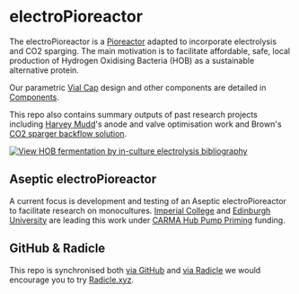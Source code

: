 # electroPioreactor

The electroPioreactor is a [Pioreactor](https://pioreactor.com) adapted to incorporate electrolysis and CO2 sparging.  The main motivation is to facilitate affordable, safe, local production of Hydrogen Oxidising Bacteria (HOB) as a sustainable alternative protein.

Our parametric [Vial Cap](Components/Vial%20Cap/) design and other components are detailed in [Components](Components).

This repo also contains summary outputs of past research projects including [Harvey Mudd](Past%20research/HMC%20Final%20Outputs)'s anode and valve optimisation work and Brown's [CO2 sparger backflow solution](Past%20research/1.%20CO2%20backflow%20diagnosis%20-%20Eli%20Silver.md).

[![View HOB fermentation by in-culture electrolysis bibliography](https://img.shields.io/static/v1?label=HOB%20fermentation%20by%20in%E2%80%91culture%20electrolysis&message=Bibliography&color=blue)](https://bibbase.org/show?bib=https://raw.githubusercontent.com/amy-bo/electroPioreactor/main/Literature/HOB%20ferm.%20in-culture%20electrolysis.bib)

## Aseptic electroPioreactor

A current focus is development and testing of an Aseptic electroPioreactor to facilitate research on monocultures. [Imperial College](https://profiles.imperial.ac.uk/s.billerbeck/grants) and [Edinburgh University](https://biology.ed.ac.uk/chris-french-laboratory) are leading this work under [CARMA Hub Pump Priming](https://carmahub.co.uk/about-us/pump-priming-projects/#:~:text=Affordable%20Aseptic%20Electro-Bioreactor%20for%20Reproducible%20Hydrogen%20Oxidising%20Bacteria%20(HOB)%20Research) funding.

## GitHub & Radicle

This repo is synchronised both [via GitHub](https://github.com/amy-bo/electroPioreactor/tree/main) and [via Radicle](https://app.radicle.xyz/nodes/iris.radicle.xyz/rad%3AzY4GuyErQo91xGYdLi4r2bea9QDJ) we would encourage you to try [Radicle.xyz](https://radicle.xyz/).
